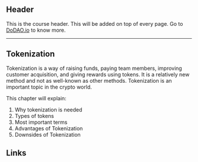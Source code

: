 ## Header
This is the course header. This will be added on top of every page. Go to [DoDAO.io](https://www.dodao.io) to know more.

---

## Tokenization
 
Tokenization is a way of raising funds, paying team members, improving customer acquisition, and giving rewards using tokens. It is a relatively new method and not as well-known as other methods. Tokenization is an important topic in the crypto world. 

This chapter will explain: 
1) Why tokenization is needed
2) Types of tokens
3) Most important terms
4) Advantages of Tokenization
5) Downsides of Tokenization

## Links




